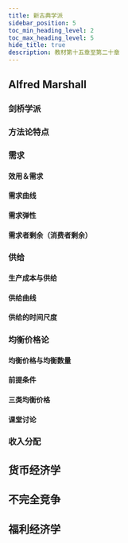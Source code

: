 ```yaml
---
title: 新古典学派
sidebar_position: 5
toc_min_heading_level: 2
toc_max_heading_level: 5 
hide_title: true
description: 教材第十五章至第二十章
---
```


## Alfred Marshall

### 剑桥学派

### 方法论特点

### 需求

#### 效用＆需求

#### 需求曲线

#### 需求弹性

#### 需求者剩余（消费者剩余）

### 供给

#### 生产成本与供给

#### 供给曲线

#### 供给的时间尺度

### 均衡价格论

#### 均衡价格与均衡数量

#### 前提条件

#### 三类均衡价格

#### 课堂讨论

### 收入分配

## 货币经济学

## 不完全竞争

## 福利经济学